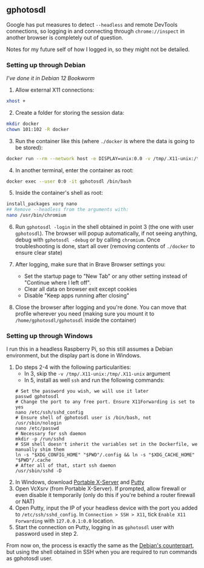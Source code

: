 ## gphotosdl

Google has put measures to detect `--headless` and remote DevTools connections, so logging
in and connecting through ``chrome://inspect`` in another browser is completely out of question.

Notes for my future self of how I logged in, so they might not be detailed.

### Setting up through Debian
*I've done it in Debian 12 Bookworm*

1. Allow external X11 connections:

```bash
xhost +
```

2. Create a folder for storing the session data:

```bash
mkdir docker
chown 101:102 -R docker
```

3. Run the container like this (where `./docker` is where the data is going to be stored):

```bash
docker run --rm --network host -e DISPLAY=unix:0.0 -v /tmp/.X11-unix:/tmp/.X11-unix -v ./docker:/home/gphotosdl/gphotosdl --entrypoint /bin/bash -it --privileged --name gphotosdl ghcr.io/ferferga/gphotosdl
```

4. In another terminal, enter the container as root:

```bash
docker exec --user 0:0 -it gphotosdl /bin/bash
```

5. Inside the container's shell as root:

```bash
install_packages xorg nano
## Remove --headless from the arguments with:
nano /usr/bin/chromium
```

6. Run ``gphotosdl -login`` in the shell obtained in point 3 (the one with user `gphotosdl`).
The browser will popup automatically, if not seeing anything, debug with `gphotosdl -debug`
or by calling `chromium`.
Once troubleshooting is done, start all over (removing contents of `./docker` to ensure clear state)

7. After logging, make sure that in Brave Browser settings you:
    - Set the startup page to "New Tab" or any other setting instead of "Continue where I left off".
    - Clear all data on browser exit except cookies
    - Disable "Keep apps running after closing" 

8. Close the browser after logging and you're done. You can move that profile
wherever you need (making sure you mount it to `/home/gphotosdl/gphotosdl` inside the container)

### Setting up through Windows

I run this in a headless Raspberry Pi, so this still assumes a Debian environment, but the display part is done in Windows.

1. Do steps 2-4 with the following particularities:
    - In 3, skip the `-v /tmp/.X11-unix:/tmp/.X11-unix` argument
    - In 5, install as well `ssh` and run the following commands:
    ```
    # Set the password you wish, we will use it later
    passwd gphotosdl
    # Change the port to any free port. Ensure X11Forwarding is set to yes
    nano /etc/ssh/sshd_config
    # Ensure shell of gphotosdl user is /bin/bash, not /usr/sbin/nologin
    nano /etc/passwd
    # Necessary for ssh daemon
    mkdir -p /run/sshd
    # SSH shell doesn't inherit the variables set in the Dockerfile, we manually shim them
    ln -s "$XDG_CONFIG_HOME" "$PWD"/.config && ln -s "$XDG_CACHE_HOME" "$PWD"/.cache
    # After all of that, start ssh daemon
    /usr/sbin/sshd -D
    ```
2. In Windows, download [Portable X-Server](https://github.com/P-St/Portable-X-Server/releases) and [Putty](https://www.chiark.greenend.org.uk/~sgtatham/putty/latest.html)
3. Open VcXsrv (from Portable X-Server). If prompted, allow firewall or even disable it temporarily (only do this if you're behind a router firewall or NAT)
4. Open Putty, input the IP of your headless device with the port you added to `/etc/ssh/sshd_config`. In `Connection > SSH > X11`, tick `Enable X11 Forwarding` with
`127.0.0.1:0.0` location.
5. Start the connection on Putty, logging in as `gphotosdl` user with password used in step 2.

From now on, the process is exactly the same as the [Debian's counterpart](#setting-up-through-debian), but using the
shell obtained in SSH when you are required to run commands as gphotosdl user.